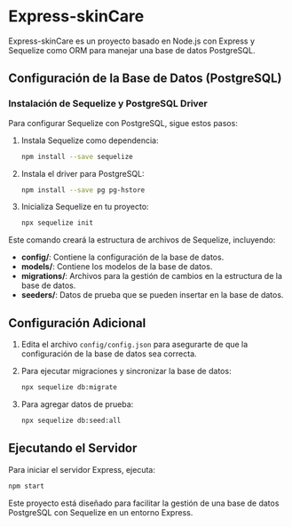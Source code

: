 # Express-skinCare

Express-skinCare es un proyecto basado en Node.js con Express y Sequelize como ORM para manejar una base de datos PostgreSQL.

## Configuración de la Base de Datos (PostgreSQL)

### Instalación de Sequelize y PostgreSQL Driver

Para configurar Sequelize con PostgreSQL, sigue estos pasos:

1. Instala Sequelize como dependencia:
   ```sh
   npm install --save sequelize
   ```

2. Instala el driver para PostgreSQL:
   ```sh
   npm install --save pg pg-hstore
   ```

3. Inicializa Sequelize en tu proyecto:
   ```sh
   npx sequelize init
   ```

Este comando creará la estructura de archivos de Sequelize, incluyendo:
- **config/**: Contiene la configuración de la base de datos.
- **models/**: Contiene los modelos de la base de datos.
- **migrations/**: Archivos para la gestión de cambios en la estructura de la base de datos.
- **seeders/**: Datos de prueba que se pueden insertar en la base de datos.

## Configuración Adicional

1. Edita el archivo `config/config.json` para asegurarte de que la configuración de la base de datos sea correcta.

2. Para ejecutar migraciones y sincronizar la base de datos:
   ```sh
   npx sequelize db:migrate
   ```

3. Para agregar datos de prueba:
   ```sh
   npx sequelize db:seed:all
   ```

## Ejecutando el Servidor

Para iniciar el servidor Express, ejecuta:
```sh
npm start
```

Este proyecto está diseñado para facilitar la gestión de una base de datos PostgreSQL con Sequelize en un entorno Express.

